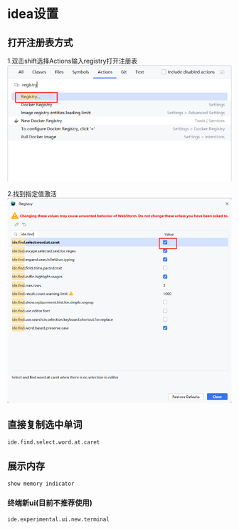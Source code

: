 # idea设置
## 打开注册表方式
1.双击shift选择Actions输入registry打开注册表
![img.png](img/打开注册表.png)

2.找到指定值激活
![img.png](img/激活直接查找当前光标选中值.png)

## 直接复制选中单词

```text:no-line-numbers
ide.find.select.word.at.caret
```

## 展示内存

```text:no-line-numbers
show memory indicator
```

### 终端新ui(目前不推荐使用)
```text:no-line-numbers
ide.experimental.ui.new.terminal
```
